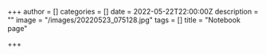 +++
author = []
categories = []
date = 2022-05-22T22:00:00Z
description = ""
image = "/images/20220523_075128.jpg"
tags = []
title = "Notebook page"

+++
